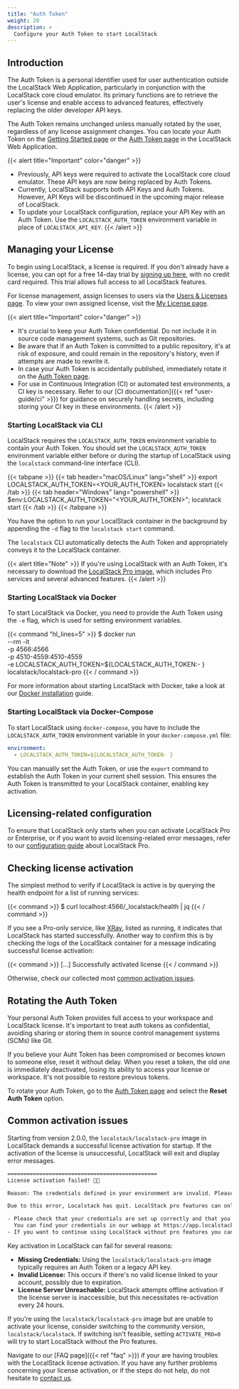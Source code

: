 ```yaml
---
title: "Auth Token"
weight: 20
description: >
  Configure your Auth Token to start LocalStack
---
```


## Introduction

The Auth Token is a personal identifier used for user authentication outside the LocalStack Web Application, particularly in conjunction with the LocalStack core cloud emulator. Its primary functions are to retrieve the user's license and enable access to advanced features, effectively replacing the older developer API keys.

The Auth Token remains unchanged unless manually rotated by the user, regardless of any license assignment changes. You can locate your Auth Token on the [Getting Started page](https://app.localstack.cloud/getting-started) or the [Auth Token page](https://app.localstack.cloud/workspace/auth-token) in the LocalStack Web Application.

{{< alert title="Important" color="danger" >}}
-   Previously, API keys were required to activate the LocalStack core cloud emulator. These API keys are now being replaced by Auth Tokens.
-   Currently, LocalStack supports both API Keys and Auth Tokens. However, API Keys will be discontinued in the upcoming major release of LocalStack.
-   To update your LocalStack configuration, replace your API Key with an Auth Token. Use the `LOCALSTACK_AUTH_TOKEN` environment variable in place of `LOCALSTACK_API_KEY`.
{{< /alert >}}

## Managing your License

To begin using LocalStack, a license is required. If you don't already have a license, you can opt for a free 14-day trial by [signing up here](https://localstack.cloud/pricing/), with no credit card required. This trial allows full access to all LocalStack features.

For license management, assign licenses to users via the [Users & Licenses page](https://app.localstack.cloud/workspace/members). To view your own assigned license, visit the [My License page](https://app.localstack.cloud/workspace/my-license).

{{< alert title="Important" color="danger" >}}
-   It's crucial to keep your Auth Token confidential. Do not include it in source code management systems, such as Git repositories.
-   Be aware that if an Auth Token is committed to a public repository, it's at risk of exposure, and could remain in the repository's history, even if attempts are made to rewrite it.
-   In case your Auth Token is accidentally published, immediately rotate it on the [Auth Token page](https://app.localstack.cloud/workspace/auth-token).
-   For use in Continuous Integration (CI) or automated test environments, a CI key is necessary. Refer to our [CI documentation]({{< ref "user-guide/ci" >}}) for guidance on securely handling secrets, including storing your CI key in these environments.
{{< /alert >}}

### Starting LocalStack via CLI

LocalStack requires the `LOCALSTACK_AUTH_TOKEN` environment variable to contain your Auth Token. You should set the `LOCALSTACK_AUTH_TOKEN` environment variable either before or during the startup of LocalStack using the `localstack` command-line interface (CLI).

{{< tabpane >}}
{{< tab header="macOS/Linux" lang="shell" >}}
export LOCALSTACK_AUTH_TOKEN=<YOUR_AUTH_TOKEN>
localstack start
{{< /tab >}}
{{< tab header="Windows" lang="powershell" >}}
$env:LOCALSTACK_AUTH_TOKEN="<YOUR_AUTH_TOKEN>"; localstack start
{{< /tab >}}
{{< /tabpane >}}

You have the option to run your LocalStack container in the background by appending the `-d` flag to the `localstack start` command.

The `localstack` CLI automatically detects the Auth Token and appropriately conveys it to the LocalStack container.

{{< alert title="Note" >}}
If you're using LocalStack with an Auth Token, it's necessary to download the [LocalStack Pro image](https://docs.localstack.cloud/references/docker-images/#localstack-pro-image), which includes Pro services and several advanced features.
{{< /alert >}}

### Starting LocalStack via Docker

To start LocalStack via Docker, you need to provide the Auth Token using the `-e` flag, which is used for setting environment variables.

{{< command "hl_lines=5" >}}
$ docker run \
  --rm -it \
  -p 4566:4566 \
  -p 4510-4559:4510-4559 \
  -e LOCALSTACK_AUTH_TOKEN=${LOCALSTACK_AUTH_TOKEN:- } \
  localstack/localstack-pro
{{< / command >}}

For more information about starting LocalStack with Docker, take a look at our [Docker installation](https://docs.localstack.cloud/getting-started/installation/#docker) guide.

### Starting LocalStack via Docker-Compose

To start LocalStack using `docker-compose`, you have to include the `LOCALSTACK_AUTH_TOKEN` environment variable in your `docker-compose.yml` file:

```yaml
environment:
  - LOCALSTACK_AUTH_TOKEN=${LOCALSTACK_AUTH_TOKEN- }
```

You can manually set the Auth Token, or use the `export` command to establish the Auth Token in your current shell session. This ensures the Auth Token is transmitted to your LocalStack container, enabling key activation.

## Licensing-related configuration

To ensure that LocalStack only starts when you can activate LocalStack Pro or Enterprise, or if you want to avoid licensing-related error messages, refer to our [configuration guide](https://docs.localstack.cloud/references/configuration/#localstack-pro) about LocalStack Pro.

## Checking license activation

The simplest method to verify if LocalStack is active is by querying the health endpoint for a list of running services:

{{< command >}}
$ curl localhost:4566/_localstack/health | jq
{{< / command >}}

If you see a Pro-only service, like [XRay](https://docs.localstack.cloud/user-guide/aws/xray), listed as running, it indicates that LocalStack has started successfully. Another way to confirm this is by checking the logs of the LocalStack container for a message indicating successful license activation:

{{< command >}}
[...] Successfully activated license
{{< / command >}}

Otherwise, check our collected most [common activation issues](#common-activation-issues).

## Rotating the Auth Token

Your personal Auth Token provides full access to your workspace and LocalStack license. It's important to treat auth tokens as confidential, avoiding sharing or storing them in source control management systems (SCMs) like Git.

If you believe your Auht Token has been compromised or becomes known to someone else, reset it without delay. When you reset a token, the old one is immediately deactivated, losing its ability to access your license or workspace. It's not possible to restore previous tokens.

To rotate your Auth Token, go to the [Auth Token page](https://app.localstack.cloud/workspace/auth-token) and select the **Reset Auth Token** option.

## Common activation issues

Starting from version 2.0.0, the `localstack/localstack-pro` image in LocalStack demands a successful license activation for startup. If the activation of the license is unsuccessful, LocalStack will exit and display error messages.

```bash
===============================================
License activation failed! 🔑❌

Reason: The credentials defined in your environment are invalid. Please make sure to either set the LOCALSTACK_AUTH_TOKEN variable to a valid auth token, or the LOCALSTACK_API_KEY variable to a valid LocalStack API key. You can find your auth token or API key in the LocalStack web app https://app.localstack.cloud.

Due to this error, Localstack has quit. LocalStack pro features can only be used with a valid license.

- Please check that your credentials are set up correctly and that you have an active license.
  You can find your credentials in our webapp at https://app.localstack.cloud.
- If you want to continue using LocalStack without pro features you can set `ACTIVATE_PRO=0`.
```

Key activation in LocalStack can fail for several reasons:

-   **Missing Credentials:** Using the `localstack/localstack-pro` image typically requires an Auth Token or a legacy API key.
-   **Invalid License:** This occurs if there's no valid license linked to your account, possibly due to expiration.
-   **License Server Unreachable:** LocalStack attempts offline activation if the license server is inaccessible, but this necessitates re-activation every 24 hours.

If you're using the `localstack/localstack-pro` image but are unable to activate your license, consider switching to the community version, `localstack/localstack`. If switching isn't feasible, setting `ACTIVATE_PRO=0` will try to start LocalStack without the Pro features.

Navigate to our [FAQ page]({{< ref "faq" >}}) if your are having troubles with the LocalStack license activation.
If you have any further problems concerning your license activation, or if the steps do not help, do not hesitate to [contact us](https://localstack.cloud/contact/).

